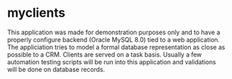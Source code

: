 # myclients
This application was made for demonstration purposes only and to have a properly configure backend (Oracle MySQL 8.0) tied to a web application. The appliciation tries to model a formal database representation as close as possible to a CRM. Clients are served on a task basis. Usually a few automation testing scripts will be run into this application and validations will be done on database records.

